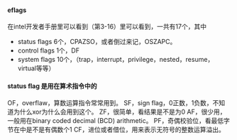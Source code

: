 #### eflags
在intel开发者手册里可以看到（第3-16）里可以看到，一共有17个，其中
- status flags 6个，CPAZSO，或者倒过来记，OSZAPC。
- control flags 1个，DF
- system flags  10个，（trap，interrupt，privilege，nested，resume，virtual等等）

#### status flag 是用在算术指令中的
OF，overflaw，算数运算指令常常用到。
SF，sign flag，0正数，1负数，不知道为什么xor为什么会用到这个。
ZF，很简单，看结果是不是为0
AF，很少用，一般用在binary coded decimal (BCD) arithmetic。
PF，奇偶校验位，看最低字节在中是不是有偶数个1
CF，进位或者借位，用来表示无符号的整数运算溢出。
